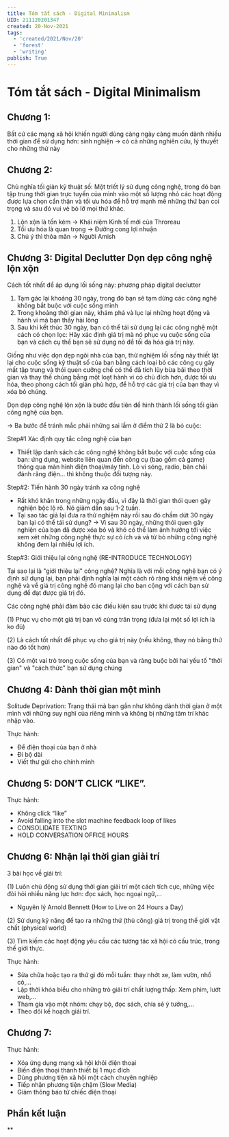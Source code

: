 ```yaml
---
title: Tóm tắt sách - Digital Minimalism
UID: 211120201347
created: 20-Nov-2021
tags:
  - 'created/2021/Nov/20'
  - 'forest'
  - 'writing'
publish: True
---
```

# Tóm tắt sách - Digital Minimalism

## Chương 1:

Bất cứ các mạng xã hội khiến người dùng càng ngày càng muốn dành nhiều thời gian để sử dụng hơn: sinh nghiện -> có cả những nghiên cứu, lý thuyết cho những thứ này

## Chương 2:
 Chủ nghĩa tối giản kỹ thuật số: Một triết lý sử dụng công nghệ, trong đó bạn tập trung thời gian trực tuyến của mình vào một số lượng nhỏ các hoạt động được lựa chọn cẩn thận và tối ưu hóa để hỗ trợ mạnh mẽ những thứ bạn coi trọng và sau đó vui vẻ bỏ lỡ mọi thứ khác.

1.  Lộn xộn là tốn kém -> Khái niệm Kinh tế mới của Throreau
2.  Tối ưu hóa là quan trọng -> Đường cong lợi nhuận
3.  Chú ý thì thỏa mãn -> Người Amish

## Chương 3: Digital Declutter Dọn dẹp công nghệ lộn xộn

Cách tốt nhất để áp dụng lối sống này: phương pháp digital declutter

1. Tạm gác lại khoảng 30 ngày, trong đó bạn sẽ tạm dừng các công nghệ không bắt buộc với cuộc sống mình
2. Trong khoảng thời gian này, khám phá và lục lại những hoạt động và hành vi mà bạn thấy hài lòng
3. Sau khi kết thúc 30 ngày, bạn có thể tái sử dụng lại các công nghệ một cách có chọn lọc: Hãy xác định giá trị mà nó phục vụ cuộc sống của bạn và cách cụ thể bạn sẽ sử dụng nó để tối đa hóa giá trị này.

Giống như việc dọn dẹp ngôi nhà của bạn, thử nghiệm lối sống này thiết lật lại cho cuộc sống kỹ thuật số của bạn bằng cách loại bỏ các công cụ gây mất tập trung và thói quen cưỡng chế có thể đã tích lũy bừa bãi theo thời gian và thay thế chúng bằng một loạt hành vi có chủ đích hơn, được tối ưu hóa, theo phong cách tối giản phù hợp, để hỗ trợ các giá trị của bạn thay vì xóa bỏ chúng.

Dọn dẹp công nghệ lộn xộn là bước đầu tiên để hình thành lối sống tối giản công nghệ của bạn.

-> Ba bước để tránh mắc phải những sai lầm ở điểm thứ 2 là bỏ cuộc:

Step#1 Xác định quy tắc công nghệ của bạn

- Thiết lập danh sách các công nghệ không bắt buộc với cuộc sống của bạn: ứng dụng, website liên quan đến công cụ (bao gồm cả game) thông qua màn hình điện thoại/máy tính. Lò vi sóng, radio, bàn chải đánh răng điện... thì không thuộc đối tượng này.

Step#2: Tiến hành 30 ngày tránh xa công nghệ

- Rất khó khăn trong những ngày đầu, vì đây là thời gian thói quen gây nghiện bộc lộ rõ. Nó giảm dần sau 1-2 tuần.
- Tại sao tác giả lại đưa ra thử nghiệm này rồi sau đó chấm dứt 30 ngày bạn lại có thể tái sử dụng? -> Vì sau 30 ngày, những thói quen gây nghiện của bạn đã được xóa bỏ và khó có thể làm ảnh hưởng tới việc xem xét những công nghệ thực sự có ích và và từ bỏ những công nghệ không đem lại nhiều lợi ích.

Step#3: Giới thiệu lại công nghệ (RE-INTRODUCE TECHNOLOGY)

Tại sao lại là "giới thiệu lại" công nghệ? Nghĩa là với mỗi công nghệ bạn có ý định sử dụng lại, bạn phải định nghĩa lại một cách rõ ràng khái niệm về công nghệ và về giá trị công nghệ đó mang lại cho bạn cộng với cách bạn sử dụng để đạt được giá trị đó.

Các công nghệ phải đảm bảo các điều kiện sau trước khi được tái sử dụng

(1) Phục vụ cho một giá trị bạn vô cùng trân trọng (đưa lại một số lợi ích là ko đủ)

(2) Là cách tốt nhất để phục vụ cho giá trị này (nếu không, thay nó bằng thứ nào đó tốt hơn)

(3) Có một vai trò trong cuộc sống của bạn và ràng buộc bởi hai yếu tố "thời gian" và "cách thức" bạn sử dụng chúng

## Chương 4: Dành thời gian một mình

Solitude Deprivation: Trạng thái mà bạn gần như không dành thời gian ở một mình với những suy nghĩ của riêng mình và không bị những tâm trí khác nhập vào.

Thực hành:

- Để điện thoại của bạn ở nhà
- Đi bộ dài
- Viết thư gửi cho chính mình

## Chương 5: DON’T CLICK “LIKE”.

Thực hành:

- Không click “like”
- Avoid falling into the slot machine feedback loop of likes
- CONSOLIDATE TEXTING
- HOLD CONVERSATION OFFICE HOURS

## Chương 6: Nhận lại thời gian giải trí

3 bài học về giải trí:

(1) Luôn chủ động sử dụng thời gian giải trí một cách tích cực, những việc đòi hỏi nhiều năng lực hơn: đọc sách, học ngoại ngữ,...

- Nguyên lý Arnold Bennett (How to Live on 24 Hours a Day)

(2) Sử dụng kỹ năng để tạo ra những thứ (thủ công) giá trị trong thế giới vật chất (physical world)

(3) Tìm kiếm các hoạt động yêu cầu các tương tác xã hội có cấu trúc, trong thế giới thực.


Thực hành:

- Sửa chữa hoặc tạo ra thứ gì đó mỗi tuần: thay nhớt xe, làm vườn, nhổ cỏ,...
- Lập thời khóa biểu cho những trò giải trí chất lượng thấp: Xem phim, lướt web,...
- Tham gia vào một nhóm: chạy bộ, đọc sách, chia sẻ ý tưởng,...
- Theo dõi kế hoạch giải trí.

## Chương 7:

Thực hành:

- Xóa ứng dụng mạng xã hội khỏi điện thoại
- Biến điện thoại thành thiết bị 1 mục đích
- Dùng phương tiện xã hội một cách chuyên nghiệp
- Tiếp nhận phương tiện chậm (Slow Media)
- Giảm thông báo từ chiếc điện thoại

## Phần kết luận

**